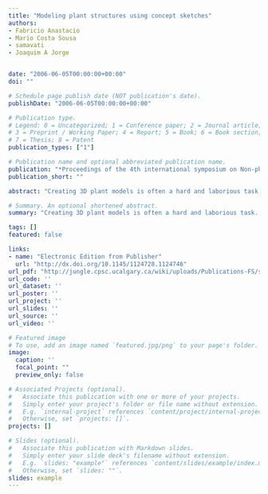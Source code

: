 ```yaml
---
title: "Modeling plant structures using concept sketches"
authors:
- Fabricio Anastacio
- Mario Costa Sousa
- samavati
- Joaquim A Jorge


date: "2006-06-05T00:00:00+00:00"
doi: ""

# Schedule page publish date (NOT publication's date).
publishDate: "2006-06-05T00:00:00+00:00"

# Publication type.
# Legend: 0 = Uncategorized; 1 = Conference paper; 2 = Journal article;
# 3 = Preprint / Working Paper; 4 = Report; 5 = Book; 6 = Book section;
# 7 = Thesis; 8 = Patent
publication_types: ["1"]

# Publication name and optional abbreviated publication name.
publication: "*Proceedings of the 4th international symposium on Non-photorealistic animation and rendering (ACM)*"
publication_short: ""

abstract: "Creating 3D plant models is often a hard and laborious task. To make it easier and more natural, we propose a sketch-based interface for modeling single-compound plant structures with phyllotactic arrangements. Our approach is based on the traditional illustration technique of concept sketching. The user sketches the key construction lines for the main plant body and lateral organs. Our system then automatically constructs the 3D plant arrangement in phyllotactic patterns rendered as pen-and-ink line drawings. The user is then able to edit the model by oversketching the construction lines, adjusting density of lateral organs, and specifying different phyllotactic patterns. We demonstrate the capabilities of our system for a variety of plant models."

# Summary. An optional shortened abstract.
summary: "Creating 3D plant models is often a hard and laborious task. To make it easier and more natural, we propose a sketch-based interface for modeling single-compound plant structures with phyllotactic arrangements. Our approach is based on the traditional illustration technique of concept sketching. The user sketches the key construction lines for the main plant body and lateral organs. Our system then automatically constructs the 3D plant arrangement in phyllotactic patterns rendered as pen-and-ink..."

tags: []
featured: false

links:
- name: "Electronic Edition from Publisher"
  url: "http://dx.doi.org/10.1145/1124728.1124746"
url_pdf: "http://jungle.cpsc.ucalgary.ca/wiki/uploads/Publications-FS/sketching-plants-npar2006-anastacio.pdf"
url_code: ''
url_dataset: ''
url_poster: ''
url_project: ''
url_slides: ''
url_source: ''
url_video: ''

# Featured image
# To use, add an image named `featured.jpg/png` to your page's folder. 
image:
  caption: ''
  focal_point: ""
  preview_only: false

# Associated Projects (optional).
#   Associate this publication with one or more of your projects.
#   Simply enter your project's folder or file name without extension.
#   E.g. `internal-project` references `content/project/internal-project/index.md`.
#   Otherwise, set `projects: []`.
projects: []

# Slides (optional).
#   Associate this publication with Markdown slides.
#   Simply enter your slide deck's filename without extension.
#   E.g. `slides: "example"` references `content/slides/example/index.md`.
#   Otherwise, set `slides: ""`.
slides: example
---
```

